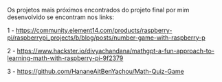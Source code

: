 Os projetos mais próximos encontrados do projeto final por mim desenvolvido se encontram nos links:

1 - https://community.element14.com/products/raspberry-pi/raspberrypi_projects/b/blog/posts/number-game-with-raspberry-p

2 - https://www.hackster.io/divyachandana/mathgpt-a-fun-approach-to-learning-math-with-raspberry-pi-9f2379

3 - https://github.com/HananeAitBenYachou/Math-Quiz-Game

